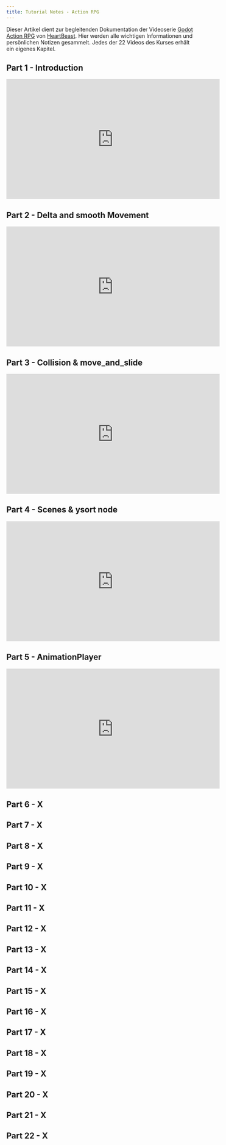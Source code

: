```yaml
---
title: Tutorial Notes - Action RPG
---
```


Dieser Artikel dient zur begleitenden Dokumentation der Videoserie [Godot Action RPG](https://www.youtube.com/playlist?list=PL9FzW-m48fn2SlrW0KoLT4n5egNdX-W9a) von [HeartBeast](https://www.youtube.com/c/uheartbeast). Hier werden alle wichtigen Informationen und persönlichen Notizen gesammelt. Jedes der 22 Videos des Kurses erhält ein eigenes Kapitel.

## Part 1 - Introduction

<iframe width="560" height="315" src="https://www.youtube.com/embed/mAbG8Oi-SvQ" title="YouTube video player" frameborder="0" allow="accelerometer; autoplay; clipboard-write; encrypted-media; gyroscope; picture-in-picture" allowfullscreen></iframe>

## Part 2 - Delta and smooth Movement

<iframe width="560" height="315" src="https://www.youtube.com/embed/EQA9MJ5_TxU" title="YouTube video player" frameborder="0" allow="accelerometer; autoplay; clipboard-write; encrypted-media; gyroscope; picture-in-picture" allowfullscreen></iframe>

## Part 3 - Collision & move_and_slide

<iframe width="560" height="315" src="https://www.youtube.com/embed/TQKXU7iSWUU" title="YouTube video player" frameborder="0" allow="accelerometer; autoplay; clipboard-write; encrypted-media; gyroscope; picture-in-picture" allowfullscreen></iframe>

## Part 4 - Scenes & ysort node

<iframe width="560" height="315" src="https://www.youtube.com/embed/UfKMgHbaGow" title="YouTube video player" frameborder="0" allow="accelerometer; autoplay; clipboard-write; encrypted-media; gyroscope; picture-in-picture" allowfullscreen></iframe>

## Part 5 - AnimationPlayer

<iframe width="560" height="315" src="https://www.youtube.com/embed/wX145eoLFSM" title="YouTube video player" frameborder="0" allow="accelerometer; autoplay; clipboard-write; encrypted-media; gyroscope; picture-in-picture" allowfullscreen></iframe>

## Part 6 - X

## Part 7 - X

## Part 8 - X

## Part 9 - X

## Part 10 - X

## Part 11 - X

## Part 12 - X

## Part 13 - X

## Part 14 - X

## Part 15 - X

## Part 16 - X

## Part 17 - X

## Part 18 - X

## Part 19 - X

## Part 20 - X

## Part 21 - X

## Part 22 - X
